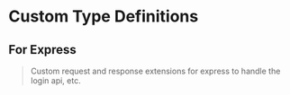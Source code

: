 # Custom Type Definitions 
## For Express 
> Custom request and response extensions for express to handle the login api, etc.
